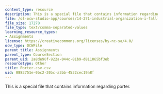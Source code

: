 ```yaml
---
content_type: resource
description: This is a special file that contains information regarding porter.
file: /ol-ocw-studio-app/courses/14-271-industrial-organization-i-fall-2013/0883751e0bc220bca3bb4532cec19a8f_Porter.csv.csv
file_size: 17278
file_type: text/comma-separated-values
learning_resource_types:
- Assignments
license: https://creativecommons.org/licenses/by-nc-sa/4.0/
ocw_type: OCWFile
parent_title: Assignments
parent_type: CourseSection
parent_uid: 2a8de96f-922a-044c-81b9-d811065bf3eb
resourcetype: Other
title: Porter.csv.csv
uid: 0883751e-0bc2-20bc-a3bb-4532cec19a8f
---
```

This is a special file that contains information regarding porter.